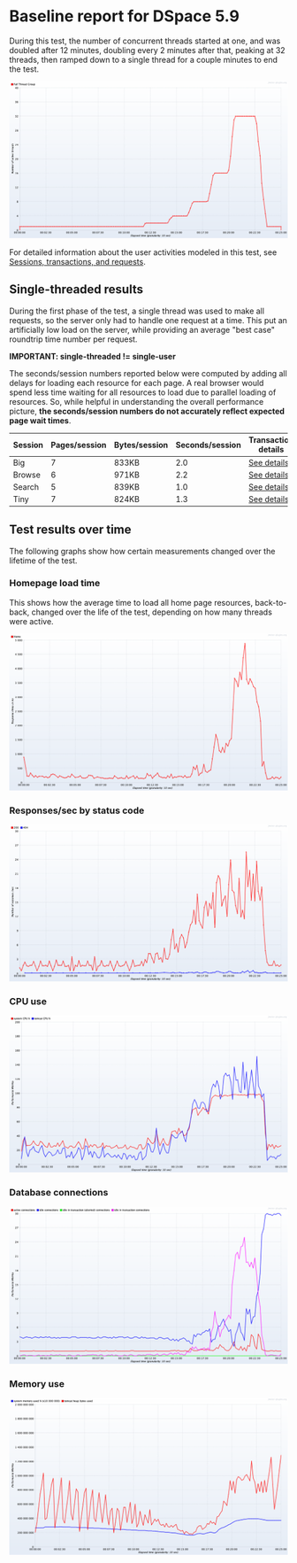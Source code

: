 # Baseline report for DSpace 5.9

During this test, the number of concurrent threads started at one, and was doubled after 12 minutes,
doubling every 2 minutes after that, peaking at 32 threads, then ramped down to a single thread for
a couple minutes to end the test.

![](threads.png)

For detailed information about the user activities modeled in this test,
see [Sessions, transactions, and requests](../../doc/sessions).

## Single-threaded results

During the first phase of the test, a single thread was used to make all requests,
so the server only had to handle one request at a time. This put an artificially low load on the server,
while providing an average "best case" roundtrip time number per request.

**IMPORTANT: single-threaded != single-user**

The seconds/session numbers reported below were computed by adding all delays for loading
each resource for each page. A real browser would spend less time waiting for all resources
to load due to parallel loading of resources.  So, while helpful in understanding the overall
performance picture, **the seconds/session numbers do not accurately reflect expected page wait times**.

Session | Pages/session | Bytes/session | Seconds/session | Transaction details
-|-|-|-|-
Big | 7 | 833KB | 2.0 | [See details](details-big)
Browse | 6 | 971KB | 2.2 | [See details](details-browse)
Search | 5 | 839KB | 1.0 | [See details](details-search)
Tiny | 7 | 824KB | 1.3 | [See details](details-tiny)

## Test results over time

The following graphs show how certain measurements changed over the lifetime of the test.

### Homepage load time

This shows how the average time to load all home page resources, back-to-back, changed over the life of the test,
depending on how many threads were active.

![](home.png)

### Responses/sec by status code

![](codes.png)

### CPU use

![](cpu.png)

### Database connections

![](database.png)

### Memory use

![](memory.png)

